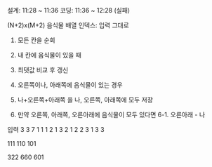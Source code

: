 설계: 11:28 ~ 11:36
코딩: 11:36 ~ 12:28 (실패)

(N+2)x(M+2) 음식물 배열
인덱스: 입력 그대로

1. 모든 칸을 순회
2. 내 칸에 음식물이 있을 때
3. 최댓값 비교 후 갱신

4. 오른쪽이나, 아래쪽에 음식물이 있는 경우
5. 나+오른쪽+아래쪽 을 나, 오른쪽, 아래쪽에 모두 저장
6. 만약 오른쪽, 아래쪽, 오른아래에 음식물이 모두 있다면
6-1. 오른아래 - 나


입력
3 3 7
1 1
1 2
1 3
2 1
2 2
3 1
3 3

111
110
101

322
660
601